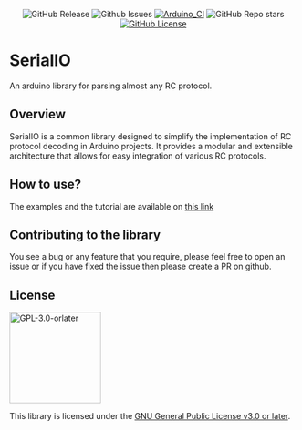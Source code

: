 <p align="center">
    <img src="https://img.shields.io/github/v/release/Witty-Wizard/SerialIO" alt="GitHub Release">
    <img src="https://img.shields.io/github/issues/Witty-Wizard/SerialIO" alt="Github Issues">
    <a href="https://github.com/Witty-Wizard/SerialIO/actions/workflows/arduino_ci.yaml"><img src="https://github.com/Witty-Wizard/SerialIO/actions/workflows/arduino_ci.yaml/badge.svg" alt="Arduino_CI"></a>
    <img alt="GitHub Repo stars" src="https://img.shields.io/github/stars/Witty-Wizard/SerialIO?style=flat">
    <a href="https://www.gnu.org/licenses/gpl-3.0.en.html"><img src="https://img.shields.io/github/license/Witty-Wizard/SerialIO" alt="GitHub License"></a>
</p>

# SerialIO

An arduino library for parsing almost any RC protocol.

## Overview

SerialIO is a common library designed to simplify the implementation of RC protocol decoding in Arduino projects. It provides a modular and extensible architecture that allows for easy integration of various RC protocols.

## How to use?

The examples and the tutorial are available on [this link](https://docs.wittywizard.in/projects/serialio)

## Contributing to the library

You see a bug or any feature that you require, please feel free to open an issue or if you have fixed the issue then please create a PR on github.

## License

  <a href="https://www.gnu.org/licenses/gpl-3.0.en.html">
    <img src="https://www.gnu.org/graphics/gplv3-or-later.svg" alt="GPL​-3.0​-or​later" width="160">
  </a>

This library is licensed under the [GNU General Public License v3.0 or later](https://www.gnu.org/licenses/gpl-3.0.en.html).
